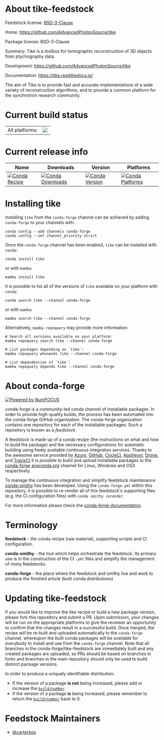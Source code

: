 About tike-feedstock
====================

Feedstock license: [BSD-3-Clause](https://github.com/conda-forge/tike-feedstock/blob/main/LICENSE.txt)

Home: https://github.com/AdvancedPhotonSource/tike

Package license: BSD-3-Clause

Summary: Tike is a toolbox for tomographic reconstruction of 3D objects from
ptychography data.


Development: https://github.com/AdvancedPhotonSource/tike

Documentation: https://tike.readthedocs.io/

The aim of Tike is to provide fast and accurate implementations of a wide
variety of reconstruction algorithms, and to provide a common platform for
the synchrotron research community.


Current build status
====================


<table><tr><td>All platforms:</td>
    <td>
      <a href="https://dev.azure.com/conda-forge/feedstock-builds/_build/latest?definitionId=8845&branchName=main">
        <img src="https://dev.azure.com/conda-forge/feedstock-builds/_apis/build/status/tike-feedstock?branchName=main">
      </a>
    </td>
  </tr>
</table>

Current release info
====================

| Name | Downloads | Version | Platforms |
| --- | --- | --- | --- |
| [![Conda Recipe](https://img.shields.io/badge/recipe-tike-green.svg)](https://anaconda.org/conda-forge/tike) | [![Conda Downloads](https://img.shields.io/conda/dn/conda-forge/tike.svg)](https://anaconda.org/conda-forge/tike) | [![Conda Version](https://img.shields.io/conda/vn/conda-forge/tike.svg)](https://anaconda.org/conda-forge/tike) | [![Conda Platforms](https://img.shields.io/conda/pn/conda-forge/tike.svg)](https://anaconda.org/conda-forge/tike) |

Installing tike
===============

Installing `tike` from the `conda-forge` channel can be achieved by adding `conda-forge` to your channels with:

```
conda config --add channels conda-forge
conda config --set channel_priority strict
```

Once the `conda-forge` channel has been enabled, `tike` can be installed with `conda`:

```
conda install tike
```

or with `mamba`:

```
mamba install tike
```

It is possible to list all of the versions of `tike` available on your platform with `conda`:

```
conda search tike --channel conda-forge
```

or with `mamba`:

```
mamba search tike --channel conda-forge
```

Alternatively, `mamba repoquery` may provide more information:

```
# Search all versions available on your platform:
mamba repoquery search tike --channel conda-forge

# List packages depending on `tike`:
mamba repoquery whoneeds tike --channel conda-forge

# List dependencies of `tike`:
mamba repoquery depends tike --channel conda-forge
```


About conda-forge
=================

[![Powered by
NumFOCUS](https://img.shields.io/badge/powered%20by-NumFOCUS-orange.svg?style=flat&colorA=E1523D&colorB=007D8A)](https://numfocus.org)

conda-forge is a community-led conda channel of installable packages.
In order to provide high-quality builds, the process has been automated into the
conda-forge GitHub organization. The conda-forge organization contains one repository
for each of the installable packages. Such a repository is known as a *feedstock*.

A feedstock is made up of a conda recipe (the instructions on what and how to build
the package) and the necessary configurations for automatic building using freely
available continuous integration services. Thanks to the awesome service provided by
[Azure](https://azure.microsoft.com/en-us/services/devops/), [GitHub](https://github.com/),
[CircleCI](https://circleci.com/), [AppVeyor](https://www.appveyor.com/),
[Drone](https://cloud.drone.io/welcome), and [TravisCI](https://travis-ci.com/)
it is possible to build and upload installable packages to the
[conda-forge](https://anaconda.org/conda-forge) [anaconda.org](https://anaconda.org/)
channel for Linux, Windows and OSX respectively.

To manage the continuous integration and simplify feedstock maintenance
[conda-smithy](https://github.com/conda-forge/conda-smithy) has been developed.
Using the ``conda-forge.yml`` within this repository, it is possible to re-render all of
this feedstock's supporting files (e.g. the CI configuration files) with ``conda smithy rerender``.

For more information please check the [conda-forge documentation](https://conda-forge.org/docs/).

Terminology
===========

**feedstock** - the conda recipe (raw material), supporting scripts and CI configuration.

**conda-smithy** - the tool which helps orchestrate the feedstock.
                   Its primary use is in the construction of the CI ``.yml`` files
                   and simplify the management of *many* feedstocks.

**conda-forge** - the place where the feedstock and smithy live and work to
                  produce the finished article (built conda distributions)


Updating tike-feedstock
=======================

If you would like to improve the tike recipe or build a new
package version, please fork this repository and submit a PR. Upon submission,
your changes will be run on the appropriate platforms to give the reviewer an
opportunity to confirm that the changes result in a successful build. Once
merged, the recipe will be re-built and uploaded automatically to the
`conda-forge` channel, whereupon the built conda packages will be available for
everybody to install and use from the `conda-forge` channel.
Note that all branches in the conda-forge/tike-feedstock are
immediately built and any created packages are uploaded, so PRs should be based
on branches in forks and branches in the main repository should only be used to
build distinct package versions.

In order to produce a uniquely identifiable distribution:
 * If the version of a package **is not** being increased, please add or increase
   the [``build/number``](https://docs.conda.io/projects/conda-build/en/latest/resources/define-metadata.html#build-number-and-string).
 * If the version of a package **is** being increased, please remember to return
   the [``build/number``](https://docs.conda.io/projects/conda-build/en/latest/resources/define-metadata.html#build-number-and-string)
   back to 0.

Feedstock Maintainers
=====================

* [@carterbox](https://github.com/carterbox/)


<!-- dummy commit to enable rerendering -->

